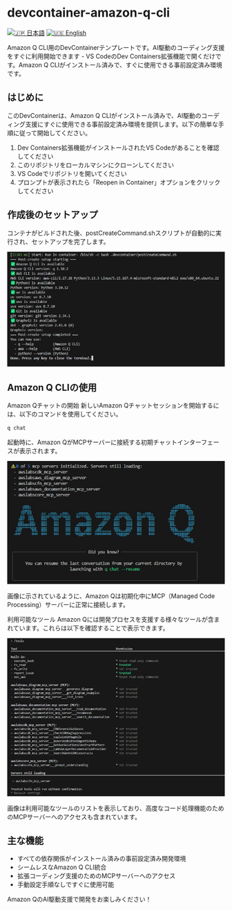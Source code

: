 # devcontainer-amazon-q-cli

[![🇯🇵 日本語](https://img.shields.io/badge/%F0%9F%87%AF%F0%9F%87%B5-日本語-white)](./README.ja.md) [![🇺🇸 English](https://img.shields.io/badge/%F0%9F%87%BA%F0%9F%87%B8-English-white)](./README.md)

Amazon Q CLI用のDevContainerテンプレートです。AI駆動のコーディング支援をすぐに利用開始できます - VS CodeのDev Containers拡張機能で開くだけです。Amazon Q CLIがインストール済みで、すぐに使用できる事前設定済み環境です。

## はじめに

このDevContainerは、Amazon Q CLIがインストール済みで、AI駆動のコーディング支援にすぐに使用できる事前設定済み環境を提供します。以下の簡単な手順に従って開始してください。

1. Dev Containers拡張機能がインストールされたVS Codeがあることを確認してください
2. このリポジトリをローカルマシンにクローンしてください
3. VS Codeでリポジトリを開いてください
4. プロンプトが表示されたら「Reopen in Container」オプションをクリックしてください

## 作成後のセットアップ

コンテナがビルドされた後、postCreateCommand.shスクリプトが自動的に実行され、セットアップを完了します。

![postCreateCommand](/images/docker-postcreatecommand.jpg)

## Amazon Q CLIの使用

Amazon Qチャットの開始
新しいAmazon Qチャットセッションを開始するには、以下のコマンドを使用してください。

```sh
q chat
```

起動時に、Amazon QがMCPサーバーに接続する初期チャットインターフェースが表示されます。

![q-chat-start](/images/q-chat-start.jpg)

画像に示されているように、Amazon Qは初期化中にMCP（Managed Code Processing）サーバーに正常に接続します。

利用可能なツール
Amazon Qには開発プロセスを支援する様々なツールが含まれています。これらは以下を確認することで表示できます。

![q-chat-tools](/images/q-chat-tools.jpg)

画像は利用可能なツールのリストを表示しており、高度なコード処理機能のためのMCPサーバーへのアクセスも含まれています。

## 主な機能

- すべての依存関係がインストール済みの事前設定済み開発環境
- シームレスなAmazon Q CLI統合
- 拡張コーディング支援のためのMCPサーバーへのアクセス
- 手動設定手順なしですぐに使用可能

Amazon QのAI駆動支援で開発をお楽しみください！
